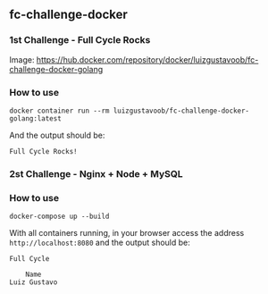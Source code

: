 ## fc-challenge-docker

### 1st Challenge - Full Cycle Rocks

Image: https://hub.docker.com/repository/docker/luizgustavoob/fc-challenge-docker-golang

### How to use

```
docker container run --rm luizgustavoob/fc-challenge-docker-golang:latest
```

And the output should be:

```
Full Cycle Rocks!
```

### 2st Challenge - Nginx + Node + MySQL

### How to use

```
docker-compose up --build
```

With all containers running, in your browser access the address `http://localhost:8080` and the output should be:

```
Full Cycle

    Name
Luiz Gustavo
```